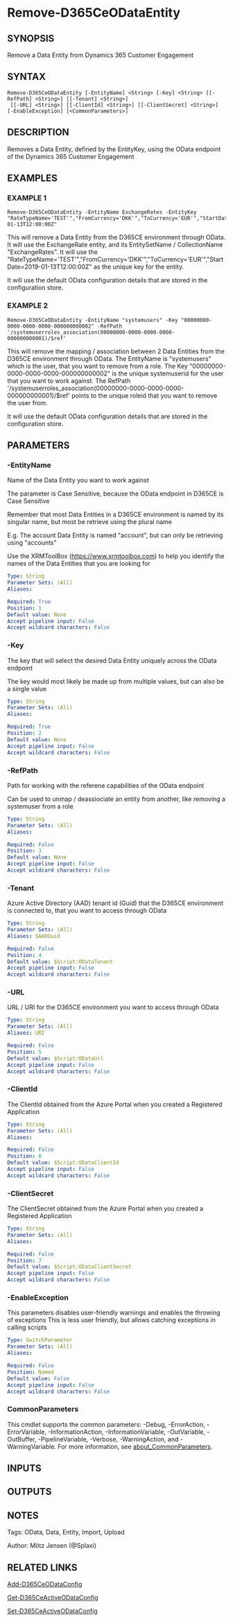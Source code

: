 ﻿---
external help file: d365ce.integrations-help.xml
Module Name: d365ce.integrations
online version:
schema: 2.0.0
---

# Remove-D365CeODataEntity

## SYNOPSIS
Remove a Data Entity from Dynamics 365 Customer Engagement

## SYNTAX

```
Remove-D365CeODataEntity [-EntityName] <String> [-Key] <String> [[-RefPath] <String>] [[-Tenant] <String>]
 [[-URL] <String>] [[-ClientId] <String>] [[-ClientSecret] <String>] [-EnableException] [<CommonParameters>]
```

## DESCRIPTION
Removes a Data Entity, defined by the EntityKey, using the OData endpoint of the Dynamics 365 Customer Engagement

## EXAMPLES

### EXAMPLE 1
```
Remove-D365CeODataEntity -EntityName ExchangeRates -EntityKey "RateTypeName='TEST'","FromCurrency='DKK'","ToCurrency='EUR'","StartDate=2019-01-13T12:00:00Z"
```

This will remove a Data Entity from the D365CE environment through OData.
It will use the ExchangeRate entity, and its EntitySetName / CollectionName "ExchangeRates".
It will use the "RateTypeName='TEST'","FromCurrency='DKK'","ToCurrency='EUR'","StartDate=2019-01-13T12:00:00Z" as the unique key for the entity.

It will use the default OData configuration details that are stored in the configuration store.

### EXAMPLE 2
```
Remove-D365CeODataEntity -EntityName "systemusers" -Key "00000000-0000-0000-0000-000000000002" -RefPath '/systemuserroles_association(00000000-0000-0000-0000-000000000001)/$ref'
```

This will remove the mapping / association between 2 Data Entities from the D365CE environment through OData.
The EntityName is "systemusers" which is the user, that you want to remove from a role.
The Key "00000000-0000-0000-0000-000000000002" is the unique systemuserid for the user that you want to work against.
The RefPath '/systemuserroles_association(00000000-0000-0000-0000-000000000001)/$ref' points to the unique roleid that you want to remove the user from.

It will use the default OData configuration details that are stored in the configuration store.

## PARAMETERS

### -EntityName
Name of the Data Entity you want to work against

The parameter is Case Sensitive, because the OData endpoint in D365CE is Case Sensitive

Remember that most Data Entities in a D365CE environment is named by its singular name, but most be retrieve using the plural name

E.g.
The account Data Entity is named "account", but can only be retrieving using "accounts"

Use the XRMToolBox (https://www.xrmtoolbox.com) to help you identify the names of the Data Entities that you are looking for

```yaml
Type: String
Parameter Sets: (All)
Aliases:

Required: True
Position: 1
Default value: None
Accept pipeline input: False
Accept wildcard characters: False
```

### -Key
The key that will select the desired Data Entity uniquely across the OData endpoint

The key would most likely be made up from multiple values, but can also be a single value

```yaml
Type: String
Parameter Sets: (All)
Aliases:

Required: True
Position: 2
Default value: None
Accept pipeline input: False
Accept wildcard characters: False
```

### -RefPath
Path for working with the referene capabilities of the OData endpoint

Can be used to unmap / deassiociate an entity from another, like removing a systemuser from a role

```yaml
Type: String
Parameter Sets: (All)
Aliases:

Required: False
Position: 3
Default value: None
Accept pipeline input: False
Accept wildcard characters: False
```

### -Tenant
Azure Active Directory (AAD) tenant id (Guid) that the D365CE environment is connected to, that you want to access through OData

```yaml
Type: String
Parameter Sets: (All)
Aliases: $AADGuid

Required: False
Position: 4
Default value: $Script:ODataTenant
Accept pipeline input: False
Accept wildcard characters: False
```

### -URL
URL / URI for the D365CE environment you want to access through OData

```yaml
Type: String
Parameter Sets: (All)
Aliases: URI

Required: False
Position: 5
Default value: $Script:ODataUrl
Accept pipeline input: False
Accept wildcard characters: False
```

### -ClientId
The ClientId obtained from the Azure Portal when you created a Registered Application

```yaml
Type: String
Parameter Sets: (All)
Aliases:

Required: False
Position: 6
Default value: $Script:ODataClientId
Accept pipeline input: False
Accept wildcard characters: False
```

### -ClientSecret
The ClientSecret obtained from the Azure Portal when you created a Registered Application

```yaml
Type: String
Parameter Sets: (All)
Aliases:

Required: False
Position: 7
Default value: $Script:ODataClientSecret
Accept pipeline input: False
Accept wildcard characters: False
```

### -EnableException
This parameters disables user-friendly warnings and enables the throwing of exceptions
This is less user friendly, but allows catching exceptions in calling scripts

```yaml
Type: SwitchParameter
Parameter Sets: (All)
Aliases:

Required: False
Position: Named
Default value: False
Accept pipeline input: False
Accept wildcard characters: False
```

### CommonParameters
This cmdlet supports the common parameters: -Debug, -ErrorAction, -ErrorVariable, -InformationAction, -InformationVariable, -OutVariable, -OutBuffer, -PipelineVariable, -Verbose, -WarningAction, and -WarningVariable. For more information, see [about_CommonParameters](http://go.microsoft.com/fwlink/?LinkID=113216).

## INPUTS

## OUTPUTS

## NOTES
Tags: OData, Data, Entity, Import, Upload

Author: Mötz Jensen (@Splaxi)

## RELATED LINKS

[Add-D365CeODataConfig]()

[Get-D365CeActiveODataConfig]()

[Set-D365CeActiveODataConfig]()

